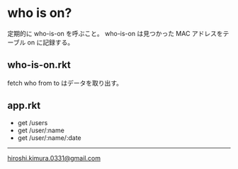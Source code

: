 # who is on?

定期的に who-is-on を呼ぶこと。
who-is-on は見つかった MAC アドレスをテーブル on に記録する。

## who-is-on.rkt

fetch who from to はデータを取り出す。

## app.rkt

* get /users
* get /user/:name
* get /user/:name/:date


---
hiroshi.kimura.0331@gmail.com
